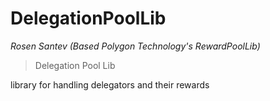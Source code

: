 # DelegationPoolLib

*Rosen Santev (Based Polygon Technology&#39;s RewardPoolLib)*

> Delegation Pool Lib

library for handling delegators and their rewards






